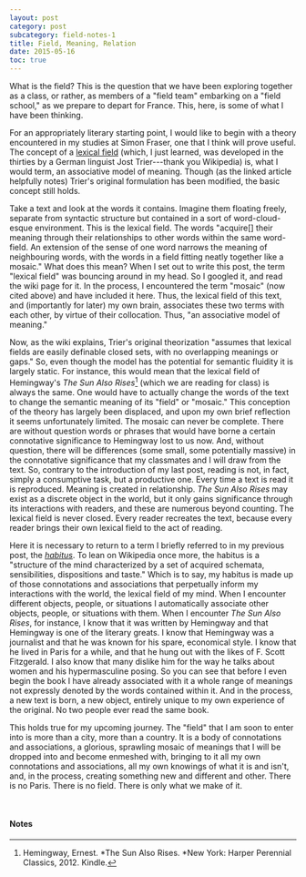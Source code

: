 ```yaml
---
layout: post
category: post
subcategory: field-notes-1
title: Field, Meaning, Relation
date: 2015-05-16
toc: true
---
```


What is the field? This is the question that we have been exploring together as a class, or rather, as members of a "field team" embarking on a "field school," as we prepare to depart for France. This, here, is some of what I have been thinking.

For an appropriately literary starting point, I would like to begin with a theory encountered in my studies at Simon Fraser, one that I think will prove useful. The concept of a [lexical field](https://en.wikipedia.org/wiki/Lexical_field_theory) (which, I just learned, was developed in the thirties by a German linguist Jost Trier---thank you Wikipedia) is, what I would term, an associative model of meaning. Though (as the linked article helpfully notes) Trier's original formulation has been modified, the basic concept still holds. 

Take a text and look at the words it contains. Imagine them floating freely, separate from syntactic structure but contained in a sort of word-cloud-esque environment. This is the lexical field. The words "acquire\[\] their meaning through their relationships to other words within the same word-field. An extension of the sense of one word narrows the meaning of neighbouring words, with the words in a field fitting neatly together like a mosaic." What does this mean? When I set out to write this post, the term "lexical field" was bouncing around in my head. So I googled it, and read the wiki page for it. In the process, I encountered the term "mosaic" (now cited above) and have included it here. Thus, the lexical field of this text, and (importantly for later) my own brain, associates these two terms with each other, by virtue of their collocation. Thus, "an associative model of meaning."

Now, as the wiki explains, Trier's original theorization "assumes that lexical fields are easily definable closed sets, with no overlapping meanings or gaps." So, even though the model has the potential for semantic fluidity it is largely static. For instance, this would mean that the lexical field of Hemingway's *The Sun Also Rises*[^1] (which we are reading for class) is always the same. One would have to actually change the words of the text to change the semantic meaning of its "field" or "mosaic." This conception of the theory has largely been displaced, and upon my own brief reflection it seems unfortunately limited. The mosaic can never be complete. There are without question words or phrases that would have borne a certain connotative significance to Hemingway lost to us now. And, without question, there will be differences (some small, some potentially massive) in the connotative significance that my classmates and I will draw from the text. So, contrary to the introduction of my last post, reading is not, in fact, simply a consumptive task, but a productive one. Every time a text is read it is reproduced. Meaning is created in relationship. *The Sun Also Rises* may exist as a discrete object in the world, but it only gains significance through its interactions with readers, and these are numerous beyond counting. The lexical field is never closed. Every reader recreates the text, because every reader brings their own lexical field to the act of reading.

Here it is necessary to return to a term I briefly referred to in my previous post, the [*habitus*](https://en.wikipedia.org/wiki/Habitus_(sociology)). To lean on Wikipedia once more, the habitus is a "structure of the mind characterized by a set of acquired schemata, sensibilities, dispositions and taste." Which is to say, my habitus is made up of those connotations and associations that perpetually inform my interactions with the world, the lexical field of my mind. When I encounter different objects, people, or situations I automatically associate other objects, people, or situations with them. When I encounter *The Sun Also Rises*, for instance, I know that it was written by Hemingway and that Hemingway is one of the literary greats. I know that Hemingway was a journalist and that he was known for his spare, economical style. I know that he lived in Paris for a while, and that he hung out with the likes of F. Scott Fitzgerald. I also know that many dislike him for the way he talks about women and his hypermasculine posing. So you can see that before I even begin the book I have already associated with it a whole range of meanings not expressly denoted by the words contained within it. And in the process, a new text is born, a new object, entirely unique to my own experience of the original. No two people ever read the same book.

This holds true for my upcoming journey. The "field" that I am soon to enter into is more than a city, more than a country. It is a body of connotations and associations, a glorious, sprawling mosaic of meanings that I will be dropped into and become enmeshed with, bringing to it all my own connotations and associations, all my own knowings of what it is and isn't, and, in the process, creating something new and different and other. There is no Paris. There is no field. There is only what we make of it.

<br>

#### Notes

[^1]: Hemingway, Ernest. *The Sun Also Rises. *New York: Harper Perennial Classics, 2012. Kindle.

